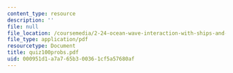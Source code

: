 ```yaml
---
content_type: resource
description: ''
file: null
file_location: /coursemedia/2-24-ocean-wave-interaction-with-ships-and-offshore-energy-systems-13-022-spring-2002/000951d1a7a765b300361cf5a57680af_quiz100probs.pdf
file_type: application/pdf
resourcetype: Document
title: quiz100probs.pdf
uid: 000951d1-a7a7-65b3-0036-1cf5a57680af
---
```

